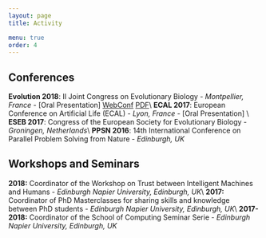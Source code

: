 ```yaml
---
layout: page
title: Activity

menu: true
order: 4
---
```


## Conferences
**Evolution 2018**: II Joint Congress on Evolutionary Biology - *Montpellier, France* - [Oral Presentation] [WebConf](https://programme.europa-organisation.com/slides/programme_jointCongressEvolBiology-2018/webconf/1051_21082018_1420_joffrecd_Cedric_Perret_2178/index.html) [PDF](https://programme.europa-organisation.com/slides/programme_jointCongressEvolBiology-2018/slides/1051_21082018_1420_joffrecd_Cedric_Perret_2178/1051_21082018_1420_joffrecd_Cedric_Perret_926_wmk.pdf)\\
**ECAL 2017**: European Conference on Artificial Life (ECAL) - *Lyon, France* - [Oral Presentation] \\
**ESEB 2017**: Congress of the European Society for Evolutionary Biology - *Groningen, Netherlands*\\
**PPSN 2016**: 14th International Conference on Parallel Problem Solving from Nature - *Edinburgh, UK*

## Workshops and Seminars
**2018:** Coordinator of the Workshop on Trust between Intelligent Machines and Humans - *Edinburgh Napier University, Edinburgh, UK*\\
**2017:** Coordinator of PhD Masterclasses for sharing skills and knowledge between PhD students - *Edinburgh Napier University, Edinburgh, UK*\\
**2017-2018:** Coordinator of the School of Computing Seminar Serie - *Edinburgh Napier University, Edinburgh, UK*


